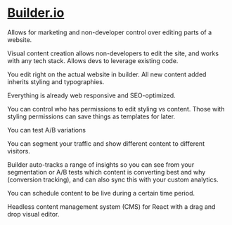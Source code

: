# [Builder.io](https://www.builder.io/)

Allows for marketing and non-developer control over editing parts of a website.

Visual content creation allows non-developers to edit the site, and works with any tech stack.  Allows devs to leverage existing code.

You edit right on the actual website in builder.  All new content added inherits styling and typographies.

Everything is already web responsive and SEO-optimized.

You can control who has permissions to edit styling vs content.  Those with styling permissions can save things as templates for later.

You can test A/B variations

You can segment your traffic and show different content to different visitors.

Builder auto-tracks a range of insights so you can see from your segmentation or A/B tests which content is converting best and why (conversion tracking), and can also sync this with your custom analytics.

You can schedule content to be live during a certain time period.

Headless content management system (CMS) for React with a drag and drop visual editor.
